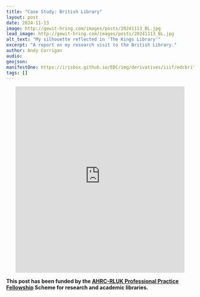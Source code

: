 ```yaml
---
title: "Case Study: British Library"
layout: post
date: 2024-11-13
image: http://gewit-hring.com/images/posts/20241113_BL.jpg
lead_image: http://gewit-hring.com/images/posts/20241113_BL.jpg
alt_text: "My silhouette reflected in 'The Kings Library'"
excerpt: "A report on my research visit to the British Library."
author: Andy Corrigan
audio:
geojson: 
manifestOne: https://irisbox.github.io/EDC/img/derivatives/iiif/edcbritishlibrary/manifest.json
tags: []
---
```


<p align="center"><iframe src="https://fitzmuseum.cam.ac.uk/uv.html#?manifest={{ page.manifestOne }}&c=0&m=0&cv=0&config=&locales=en-GB:English (GB),cy-GB:Cymraeg,fr-FR:Français (FR),pl-PL:Polski,sv-SE:Svenska&r=0" width="90%" height="500" allowfullscreen frameborder="0"></iframe></p>

**This post has been funded by the [AHRC-RLUK Professional Practice Fellowship](https://www.rluk.ac.uk/ppfs-fellows-2/) Scheme for research and academic libraries.**  

